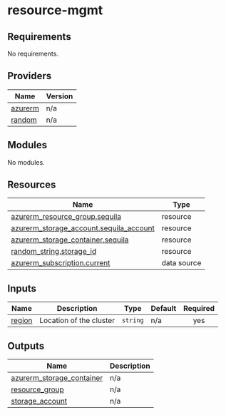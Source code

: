 # resource-mgmt

<!-- BEGINNING OF PRE-COMMIT-TERRAFORM DOCS HOOK -->
## Requirements

No requirements.

## Providers

| Name | Version |
|------|---------|
| <a name="provider_azurerm"></a> [azurerm](#provider\_azurerm) | n/a |
| <a name="provider_random"></a> [random](#provider\_random) | n/a |

## Modules

No modules.

## Resources

| Name | Type |
|------|------|
| [azurerm_resource_group.sequila](https://registry.terraform.io/providers/hashicorp/azurerm/latest/docs/resources/resource_group) | resource |
| [azurerm_storage_account.sequila_account](https://registry.terraform.io/providers/hashicorp/azurerm/latest/docs/resources/storage_account) | resource |
| [azurerm_storage_container.sequila](https://registry.terraform.io/providers/hashicorp/azurerm/latest/docs/resources/storage_container) | resource |
| [random_string.storage_id](https://registry.terraform.io/providers/hashicorp/random/latest/docs/resources/string) | resource |
| [azurerm_subscription.current](https://registry.terraform.io/providers/hashicorp/azurerm/latest/docs/data-sources/subscription) | data source |

## Inputs

| Name | Description | Type | Default | Required |
|------|-------------|------|---------|:--------:|
| <a name="input_region"></a> [region](#input\_region) | Location of the cluster | `string` | n/a | yes |

## Outputs

| Name | Description |
|------|-------------|
| <a name="output_azurerm_storage_container"></a> [azurerm\_storage\_container](#output\_azurerm\_storage\_container) | n/a |
| <a name="output_resource_group"></a> [resource\_group](#output\_resource\_group) | n/a |
| <a name="output_storage_account"></a> [storage\_account](#output\_storage\_account) | n/a |
<!-- END OF PRE-COMMIT-TERRAFORM DOCS HOOK -->
